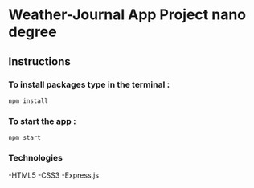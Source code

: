 # Weather-Journal App Project nano degree

## Instructions

### To install packages type in the terminal :

```
npm install
```

### To start the app :

```
npm start
```

### Technologies

-HTML5
-CSS3
-Express.js
